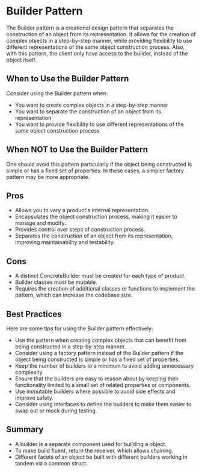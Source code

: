 # Builder Pattern

The Builder pattern is a creational design pattern that separates the construction of an object from its representation. It allows for the creation of complex objects in a step-by-step manner, while providing flexibility to use different representations of the same object construction process. Also, with this pattern, the client only have access to the builder, instead of the object itself.

## When to Use the Builder Pattern

Consider using the Builder pattern when:

- You want to create complex objects in a step-by-step manner
- You want to separate the construction of an object from its representation
- You want to provide flexibility to use different representations of the same object construction process

## When NOT to Use the Builder Pattern

One should avoid this pattern particularly if the object being constructed is simple or has a fixed set of properties. In these cases, a simpler factory pattern may be more appropriate.

## Pros

- Allows you to vary a product's internal representation.
- Encapsulates the object construction process, making it easier to manage and modify.
- Provides control over steps of construction process.
- Separates the construction of an object from its representation, improving maintainability and testability.

## Cons

- A distinct ConcreteBuilder must be created for each type of product.
- Builder classes must be mutable.
- Requires the creation of additional classes or functions to implement the pattern, which can increase the codebase size.

## Best Practices

Here are some tips for using the Builder pattern effectively:

- Use the pattern when creating complex objects that can benefit from being constructed in a step-by-step manner.
- Consider using a factory pattern instead of the Builder pattern if the object being constructed is simple or has a fixed set of properties.
- Keep the number of builders to a minimum to avoid adding unnecessary complexity.
- Ensure that the builders are easy to reason about by keeping their functionality limited to a small set of related properties or components.
- Use immutable builders where possible to avoid side effects and improve safety.
- Consider using interfaces to define the builders to make them easier to swap out or mock during testing.

## Summary

- A builder is a separate component used for building a object.
- To make build fluent, return the receiver, which allows chaining.
- Different facets of an object be built with different builders working in tandem via a common struct.
